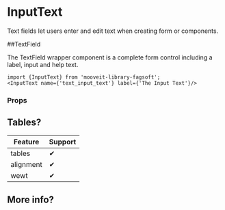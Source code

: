 # InputText
<p>
Text fields let users enter and edit text when creating form or components.
</p>

##TextField
<p>The TextField wrapper component is a complete form control including a label, input and help text.</p>

    import {InputText} from 'mooveit-library-fagsoft';
    <InputText name={'text_input_text'} label={'The Input Text'}/>
    
<InputText label='Nombre'/>

### Props

## Tables?

| Feature   |Support|
| --------- |-------|
| tables    | ✔ |
| alignment | ✔ |
| wewt      | ✔ |

## More info?